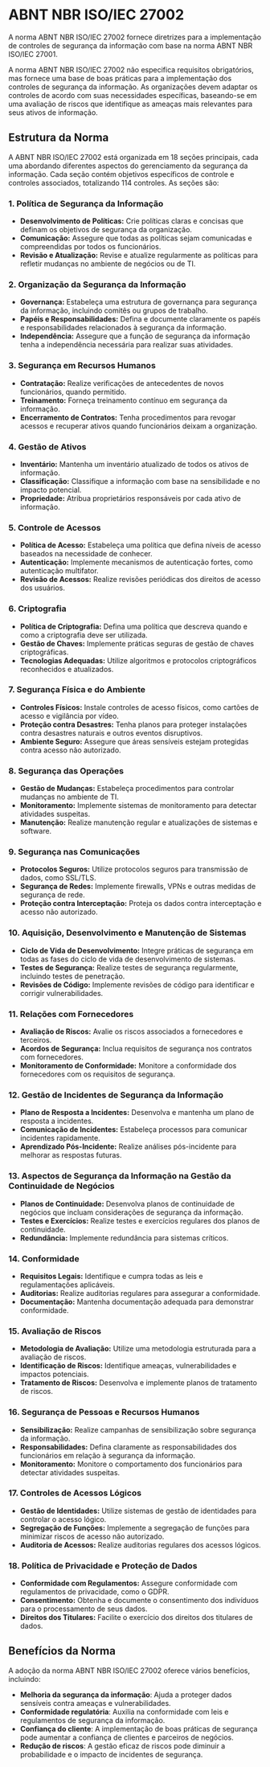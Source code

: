 
# ABNT NBR ISO/IEC 27002

A norma ABNT NBR ISO/IEC 27002 fornece diretrizes para a implementação de controles de segurança da informação com base na norma ABNT NBR ISO/IEC 27001. 

A norma ABNT NBR ISO/IEC 27002 não especifica requisitos obrigatórios, mas fornece uma base de boas práticas para a implementação dos controles de segurança da informação. As organizações devem adaptar os controles de acordo com suas necessidades específicas, baseando-se em uma avaliação de riscos que identifique as ameaças mais relevantes para seus ativos de informação.

## Estrutura da Norma

A ABNT NBR ISO/IEC 27002 está organizada em 18 seções principais, cada uma abordando diferentes aspectos do gerenciamento da segurança da informação. Cada seção contém objetivos específicos de controle e controles associados, totalizando 114 controles. As seções são:

### 1. Política de Segurança da Informação
- **Desenvolvimento de Políticas:** Crie políticas claras e concisas que definam os objetivos de segurança da organização.
- **Comunicação:** Assegure que todas as políticas sejam comunicadas e compreendidas por todos os funcionários.
- **Revisão e Atualização:** Revise e atualize regularmente as políticas para refletir mudanças no ambiente de negócios ou de TI.

### 2. Organização da Segurança da Informação
- **Governança:** Estabeleça uma estrutura de governança para segurança da informação, incluindo comitês ou grupos de trabalho.
- **Papéis e Responsabilidades:** Defina e documente claramente os papéis e responsabilidades relacionados à segurança da informação.
- **Independência:** Assegure que a função de segurança da informação tenha a independência necessária para realizar suas atividades.

### 3. Segurança em Recursos Humanos
- **Contratação:** Realize verificações de antecedentes de novos funcionários, quando permitido.
- **Treinamento:** Forneça treinamento contínuo em segurança da informação.
- **Encerramento de Contratos:** Tenha procedimentos para revogar acessos e recuperar ativos quando funcionários deixam a organização.

### 4. Gestão de Ativos
- **Inventário:** Mantenha um inventário atualizado de todos os ativos de informação.
- **Classificação:** Classifique a informação com base na sensibilidade e no impacto potencial.
- **Propriedade:** Atribua proprietários responsáveis por cada ativo de informação.

### 5. Controle de Acessos
- **Política de Acesso:** Estabeleça uma política que defina níveis de acesso baseados na necessidade de conhecer.
- **Autenticação:** Implemente mecanismos de autenticação fortes, como autenticação multifator.
- **Revisão de Acessos:** Realize revisões periódicas dos direitos de acesso dos usuários.

### 6. Criptografia
- **Política de Criptografia:** Defina uma política que descreva quando e como a criptografia deve ser utilizada.
- **Gestão de Chaves:** Implemente práticas seguras de gestão de chaves criptográficas.
- **Tecnologias Adequadas:** Utilize algoritmos e protocolos criptográficos reconhecidos e atualizados.

### 7. Segurança Física e do Ambiente
- **Controles Físicos:** Instale controles de acesso físicos, como cartões de acesso e vigilância por vídeo.
- **Proteção contra Desastres:** Tenha planos para proteger instalações contra desastres naturais e outros eventos disruptivos.
- **Ambiente Seguro:** Assegure que áreas sensíveis estejam protegidas contra acesso não autorizado.

### 8. Segurança das Operações
- **Gestão de Mudanças:** Estabeleça procedimentos para controlar mudanças no ambiente de TI.
- **Monitoramento:** Implemente sistemas de monitoramento para detectar atividades suspeitas.
- **Manutenção:** Realize manutenção regular e atualizações de sistemas e software.

### 9. Segurança nas Comunicações
- **Protocolos Seguros:** Utilize protocolos seguros para transmissão de dados, como SSL/TLS.
- **Segurança de Redes:** Implemente firewalls, VPNs e outras medidas de segurança de rede.
- **Proteção contra Interceptação:** Proteja os dados contra interceptação e acesso não autorizado.

### 10. Aquisição, Desenvolvimento e Manutenção de Sistemas
- **Ciclo de Vida de Desenvolvimento:** Integre práticas de segurança em todas as fases do ciclo de vida de desenvolvimento de sistemas.
- **Testes de Segurança:** Realize testes de segurança regularmente, incluindo testes de penetração.
- **Revisões de Código:** Implemente revisões de código para identificar e corrigir vulnerabilidades.

### 11. Relações com Fornecedores
- **Avaliação de Riscos:** Avalie os riscos associados a fornecedores e terceiros.
- **Acordos de Segurança:** Inclua requisitos de segurança nos contratos com fornecedores.
- **Monitoramento de Conformidade:** Monitore a conformidade dos fornecedores com os requisitos de segurança.

### 12. Gestão de Incidentes de Segurança da Informação
- **Plano de Resposta a Incidentes:** Desenvolva e mantenha um plano de resposta a incidentes.
- **Comunicação de Incidentes:** Estabeleça processos para comunicar incidentes rapidamente.
- **Aprendizado Pós-Incidente:** Realize análises pós-incidente para melhorar as respostas futuras.

### 13. Aspectos de Segurança da Informação na Gestão da Continuidade de Negócios
- **Planos de Continuidade:** Desenvolva planos de continuidade de negócios que incluam considerações de segurança da informação.
- **Testes e Exercícios:** Realize testes e exercícios regulares dos planos de continuidade.
- **Redundância:** Implemente redundância para sistemas críticos.

### 14. Conformidade
- **Requisitos Legais:** Identifique e cumpra todas as leis e regulamentações aplicáveis.
- **Auditorias:** Realize auditorias regulares para assegurar a conformidade.
- **Documentação:** Mantenha documentação adequada para demonstrar conformidade.

### 15. Avaliação de Riscos
- **Metodologia de Avaliação:** Utilize uma metodologia estruturada para a avaliação de riscos.
- **Identificação de Riscos:** Identifique ameaças, vulnerabilidades e impactos potenciais.
- **Tratamento de Riscos:** Desenvolva e implemente planos de tratamento de riscos.

### 16. Segurança de Pessoas e Recursos Humanos
- **Sensibilização:** Realize campanhas de sensibilização sobre segurança da informação.
- **Responsabilidades:** Defina claramente as responsabilidades dos funcionários em relação à segurança da informação.
- **Monitoramento:** Monitore o comportamento dos funcionários para detectar atividades suspeitas.

### 17. Controles de Acessos Lógicos
- **Gestão de Identidades:** Utilize sistemas de gestão de identidades para controlar o acesso lógico.
- **Segregação de Funções:** Implemente a segregação de funções para minimizar riscos de acesso não autorizado.
- **Auditoria de Acessos:** Realize auditorias regulares dos acessos lógicos.

### 18. Política de Privacidade e Proteção de Dados
- **Conformidade com Regulamentos:** Assegure conformidade com regulamentos de privacidade, como o GDPR.
- **Consentimento:** Obtenha e documente o consentimento dos indivíduos para o processamento de seus dados.
- **Direitos dos Titulares:** Facilite o exercício dos direitos dos titulares de dados.

## Benefícios da Norma

A adoção da norma ABNT NBR ISO/IEC 27002 oferece vários benefícios, incluindo:

- **Melhoria da segurança da informação**: Ajuda a proteger dados sensíveis contra ameaças e vulnerabilidades.
- **Conformidade regulatória**: Auxilia na conformidade com leis e regulamentos de segurança da informação.
- **Confiança do cliente**: A implementação de boas práticas de segurança pode aumentar a confiança de clientes e parceiros de negócios.
- **Redução de riscos**: A gestão eficaz de riscos pode diminuir a probabilidade e o impacto de incidentes de segurança.
